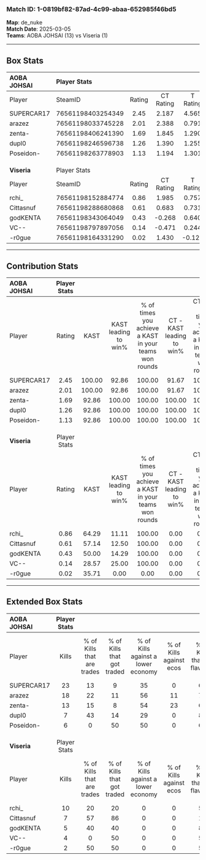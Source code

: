 ### Match ID: 1-0819bf82-87ad-4c99-abaa-652985f46bd5  
**Map**: de_nuke  
**Match Date**: 2025-03-05  
**Teams**: AOBA JOHSAI (13) vs Viseria (1)  

---  

## Box Stats  

| **AOBA JOHSAI** | Player Stats      |        |           |          |        |       |       |         |        |      |     |
| :- | :- | :-: | :-: | :-: | :-: | :-: | :-: | :-: | :-: | :-: | :-: |
| Player          | SteamID           | Rating | CT Rating | T Rating |  KAST  |  ADR  | Kills | Assists | Deaths | K/D  | HS% |
| SUPERCAR17      | 76561198403254349 |  2.45  |   2.187   |  4.565   | 100.00 | 139.4 |  23   |    3    |   6    | 3.83 | 65  |
| arazez          | 76561198033745228 |  2.01  |   2.388   |  0.791   | 100.00 | 91.8  |  18   |    0    |   5    | 3.60 | 27  |
| zenta-          | 76561198406241390 |  1.69  |   1.845   |  1.290   | 92.86  | 107.8 |  13   |    4    |   6    | 2.17 | 69  |
| dupl0           | 76561198246596738 |  1.26  |   1.390   |  1.255   | 92.86  | 70.1  |   7   |    7    |   5    | 1.40 | 71  |
| Poseidon-       | 76561198263778903 |  1.13  |   1.194   |  1.301   | 92.86  | 69.7  |   6   |    4    |   6    | 1.00 | 50  |
|                 |                   |        |           |          |        |       |       |         |        |      |     |
|                 |                   |        |           |          |        |       |       |         |        |      |     |
|                 |                   |        |           |          |        |       |       |         |        |      |     |
| **Viseria**     | Player Stats      |        |           |          |        |       |       |         |        |      |     |
| Player          | SteamID           | Rating | CT Rating | T Rating |  KAST  |  ADR  | Kills | Assists | Deaths | K/D  | HS% |
| rchi_           | 76561198152884774 |  0.86  |   1.985   |  0.757   | 64.29  | 63.6  |  10   |    0    |   13   | 0.77 | 60  |
| Cittasnuf       | 76561198288680868 |  0.61  |   0.683   |  0.731   | 57.14  | 65.8  |   7   |    3    |   14   | 0.50 | 28  |
| godKENTA        | 76561198343064049 |  0.43  |  -0.268   |  0.640   | 50.00  | 54.0  |   5   |    3    |   13   | 0.38 | 40  |
| VC--            | 76561198797897056 |  0.14  |  -0.471   |  0.244   | 28.57  | 37.3  |   4   |    0    |   13   | 0.31 | 25  |
| -r0gue          | 76561198164331290 |  0.02  |   1.430   |  -0.125  | 35.71  | 27.1  |   2   |    3    |   14   | 0.14 | 50  |
---  

## Contribution Stats  

| **AOBA JOHSAI** | Player Stats |        |                      |                                                        |                           |                                                             |                          |                                                            |
| :- | :-: | :-: | :-: | :-: | :-: | :-: | :-: | :-: |
| Player          |    Rating    |  KAST  | KAST leading to win% | % of times you achieve a KAST in your teams won rounds | CT - KAST leading to win% | CT - % of times you achieve a KAST in your teams won rounds | T - KAST leading to win% | T - % of times you achieve a KAST in your teams won rounds |
| SUPERCAR17      |     2.45     | 100.00 |        92.86         |                         100.00                         |           91.67           |                           100.00                            |          100.00          |                           100.00                           |
| arazez          |     2.01     | 100.00 |        92.86         |                         100.00                         |           91.67           |                           100.00                            |          100.00          |                           100.00                           |
| zenta-          |     1.69     | 92.86  |        100.00        |                         100.00                         |          100.00           |                           100.00                            |          100.00          |                           100.00                           |
| dupl0           |     1.26     | 92.86  |        100.00        |                         100.00                         |          100.00           |                           100.00                            |          100.00          |                           100.00                           |
| Poseidon-       |     1.13     | 92.86  |        100.00        |                         100.00                         |          100.00           |                           100.00                            |          100.00          |                           100.00                           |
|                 |              |        |                      |                                                        |                           |                                                             |                          |                                                            |
|                 |              |        |                      |                                                        |                           |                                                             |                          |                                                            |
|                 |              |        |                      |                                                        |                           |                                                             |                          |                                                            |
| **Viseria**     | Player Stats |        |                      |                                                        |                           |                                                             |                          |                                                            |
| Player          |    Rating    |  KAST  | KAST leading to win% | % of times you achieve a KAST in your teams won rounds | CT - KAST leading to win% | CT - % of times you achieve a KAST in your teams won rounds | T - KAST leading to win% | T - % of times you achieve a KAST in your teams won rounds |
| rchi_           |     0.86     | 64.29  |        11.11         |                         100.00                         |           0.00            |                            0.00                             |          14.29           |                           100.00                           |
| Cittasnuf       |     0.61     | 57.14  |        12.50         |                         100.00                         |           0.00            |                            0.00                             |          14.29           |                           100.00                           |
| godKENTA        |     0.43     | 50.00  |        14.29         |                         100.00                         |           0.00            |                            0.00                             |          14.29           |                           100.00                           |
| VC--            |     0.14     | 28.57  |        25.00         |                         100.00                         |           0.00            |                            0.00                             |          25.00           |                           100.00                           |
| -r0gue          |     0.02     | 35.71  |         0.00         |                          0.00                          |           0.00            |                            0.00                             |           0.00           |                            0.00                            |
---  

## Extended Box Stats  

| **AOBA JOHSAI** | Player Stats |                            |                            |                                    |                         |                              |                                 |        |                             |                                     |                          |                               |                            |
| :- | :-: | :-: | :-: | :-: | :-: | :-: | :-: | :-: | :-: | :-: | :-: | :-: | :-: |
| Player          |    Kills     | % of Kills that are trades | % of Kills that got traded | % of Kills against a lower economy | % of Kills against ecos | % of Kills that are flawless | % of Kills that are close duels | Deaths | % of Deaths that get traded | % of Deaths against a lower economy | % of Deaths against ecos | % of Deaths that are flawless | % of Deaths that are close |
| SUPERCAR17      |      23      |             13             |             9              |                 35                 |            0            |              65              |                9                |   6    |             33              |                 33                  |            0             |              33               |             0              |
| arazez          |      18      |             22             |             11             |                 56                 |           11            |              72              |                6                |   5    |             80              |                 20                  |            20            |              40               |             20             |
| zenta-          |      13      |             15             |             8              |                 54                 |           23            |              62              |               15                |   6    |             33              |                 17                  |            0             |              67               |             33             |
| dupl0           |      7       |             43             |             14             |                 29                 |            0            |              86              |                0                |   5    |             60              |                 20                  |            0             |              60               |             20             |
| Poseidon-       |      6       |             0              |             50             |                 50                 |            0            |              67              |                0                |   6    |             33              |                 50                  |            0             |              33               |             17             |
|                 |              |                            |                            |                                    |                         |                              |                                 |        |                             |                                     |                          |                               |                            |
|                 |              |                            |                            |                                    |                         |                              |                                 |        |                             |                                     |                          |                               |                            |
|                 |              |                            |                            |                                    |                         |                              |                                 |        |                             |                                     |                          |                               |                            |
| **Viseria**     | Player Stats |                            |                            |                                    |                         |                              |                                 |        |                             |                                     |                          |                               |                            |
| Player          |    Kills     | % of Kills that are trades | % of Kills that got traded | % of Kills against a lower economy | % of Kills against ecos | % of Kills that are flawless | % of Kills that are close duels | Deaths | % of Deaths that get traded | % of Deaths against a lower economy | % of Deaths against ecos | % of Deaths that are flawless | % of Deaths that are close |
| rchi_           |      10      |             20             |             20             |                 0                  |            0            |              50              |               30                |   13   |             15              |                  0                  |            0             |              85               |             0              |
| Cittasnuf       |      7       |             57             |             86             |                 0                  |            0            |              14              |               29                |   14   |             21              |                  0                  |            0             |              50               |             14             |
| godKENTA        |      5       |             40             |             40             |                 0                  |            0            |              80              |                0                |   13   |             15              |                  0                  |            0             |              62               |             15             |
| VC--            |      4       |             0              |             50             |                 0                  |            0            |              50              |                0                |   13   |              0              |                  0                  |            0             |              69               |             0              |
| -r0gue          |      2       |             50             |             50             |                 0                  |            0            |              50              |                0                |   14   |             14              |                  0                  |            0             |              79               |             7              |
